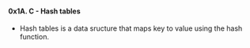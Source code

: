 #### 0x1A. C - Hash tables

* Hash tables is a data sructure that maps key to value using the hash function.
